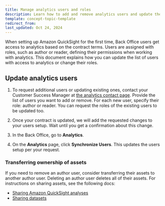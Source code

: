 ```yaml
---
title: Manage analytics users and roles
description: Learn how to add and remove analytics users and update their roles.
template: concept-topic-template
redirect_from:
last_updated: Oct 24, 2024
---
```


When setting up Amazon QuickSight for the first time, Back Office users get access to analytics based on the contract terms. Users are assigned with roles, such as author or reader, defining their permissions when working with analytics. This document explains how you can update the list of users with access to analytics or change their roles.

## Update analytics users

1. To request additional users or updating existing ones, contact your Customer Success Manager at [the analytics contact page](https://now.spryker.com/contact-analytics). Provide the list of users you want to add or remove. For each new user, specify their role: author or reader. You can request the roles of the existing users to be updated too.

2. Once your contract is updated, we will add the requested changes to your users setup. Wait until you get a confirmation about this change.

3. In the Back Office, go to **Analytics**.
4. On the **Analytics** page, click **Synchronize Users**.
  This updates the users setup per your request.

### Transferring ownership of assets

If you need to remove an author user, consider transferring their assets to another author user. Deleting an author user deletes all of their assets. For instructions on sharing assets, see the following docs:

- [Sharing Amazon QuickSight analyses](https://docs.aws.amazon.com/quicksight/latest/user/sharing-analyses.html)
- [Sharing datasets](https://docs.aws.amazon.com/quicksight/latest/user/sharing-data-sets.html)
